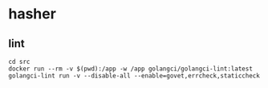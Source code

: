 # hasher

## lint

```
cd src
docker run --rm -v $(pwd):/app -w /app golangci/golangci-lint:latest golangci-lint run -v --disable-all --enable=govet,errcheck,staticcheck
```


